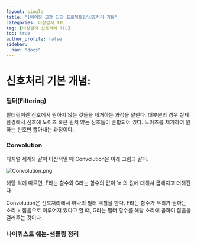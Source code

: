 ```yaml
---
layout: single
title: "[베어링 고장 진단 프로젝트]/신호처리 기본"
categories: 이상감지 TIL
tag: [이상감지 신호처리 TIL]
toc: true
author_profile: false
sidebar:
  nav: "docs"
---
```


# 신호처리 기본 개념:

### 필터(Filtering)

필터링이란 신호에서 원하지 않는 것들을 제거하는 과정을 말한다. 대부분의 경우 실제 환경에서 신호에 노이즈 혹은 원치 않는 신호들이 혼합되어 있다. 노이즈를 제거하여 원하는 신호만 뽑아내는 과정이다.

### Convolution

디지털 세계와 같이 이산적일 때 Convolution은 아래 그림과 같다.

![Convolution.png]({{site.url}}/images/2023-07-31-신호처리/discrete-convolution.png)

해당 식에 따르면, F라는 함수와 G라는 함수의 값이 'n'의 값에 대해서 곱해지고 더해진다.

Convolution은 신호처리에서 하나의 필터 역할을 한다. F라는 함수가 우리가 원하는 소리 + 잡음으로 이루어져 있다고 할 떄, G라는 필터 함수를 해당 소리에 곱하여 잡음을 걸러주는 것이다.

### 나이퀴스트 쉐논-샘플링 정리
